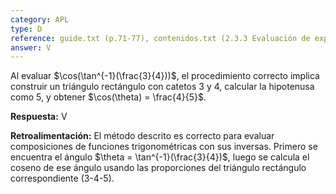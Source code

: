 ```yaml
---
category: APL
type: D
reference: guide.txt (p.71-77), contenidos.txt (2.3.3 Evaluación de expresiones con funciones inversas)
answer: V
---
```


Al evaluar $\cos(\tan^{-1}(\frac{3}{4}))$, el procedimiento correcto implica construir un triángulo rectángulo con catetos 3 y 4, calcular la hipotenusa como 5, y obtener $\cos(\theta) = \frac{4}{5}$.

**Respuesta:** V

**Retroalimentación:**
El método descrito es correcto para evaluar composiciones de funciones trigonométricas con sus inversas. Primero se encuentra el ángulo $\theta = \tan^{-1}(\frac{3}{4})$, luego se calcula el coseno de ese ángulo usando las proporciones del triángulo rectángulo correspondiente (3-4-5).